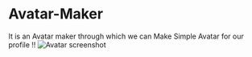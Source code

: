 # Avatar-Maker
It is an Avatar maker through which we can Make Simple Avatar for our profile !!
![Avatar screenshot](https://user-images.githubusercontent.com/89515816/171992248-ef4445ea-7837-439b-98d1-5b8be869ec1d.png)
